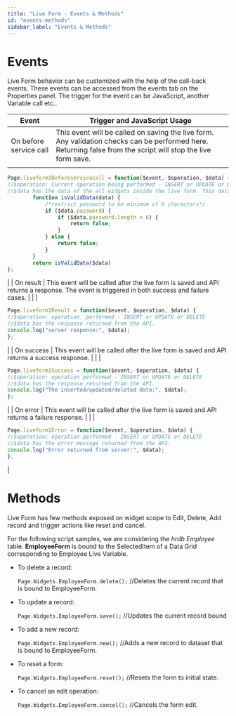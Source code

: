 ```yaml
---
title: "Live Form - Events & Methods"
id: "events-methods"
sidebar_label: "Events & Methods"
---
```


# Events

Live Form behavior can be customized with the help of the call-back events. These events can be accessed from the events tab on the Properties panel. The trigger for the event can be JavaScript, another Variable call etc..

| Event | Trigger and JavaScript Usage |
| --- | --- |
| On before service call | This event will be called on saving the live form. Any validation checks can be performed here. Returning false from the script will stop the live form save. |
|  | 
```js
Page.liveform1Beforeservicecall = function($event, $operation, $data) {
//$operation: Current operation being performed - INSERT or UPDATE or DELETE
//$data has the data of the all widgets inside the live form. This data can be modified and validated before sending the request.
        function isValidData(data) {
            /*restrict password to be minimum of 6 characters*/
            if ($data.password) {
                if ($data.password.length < 6) {
                    return false;
                }
            } else {
                return false;
            }
        }
        return isValidData($data)
};
```
 |
| On result | This event will be called after the live form is saved and API returns a response. The event is triggered in both success and failure cases. |
|  | 
```js
Page.liveform1Result = function($event, $operation, $data) {
//$operation: operation  performed - INSERT or UPDATE or DELETE
//$data has the response returned from the API.
console.log("server response:", $data);
};
```
 |
| On success | This event will be called after the live form is saved and API returns a success response. |
|  | 
```js
Page.liveform1Success = function($event, $operation, $data) {
//$operation: operation performed - INSERT or UPDATE or DELETE
//$data has the response returned from the API.
console.log("The inserted/updated/deleted data:", $data);
};
```
 |
| On error | This event will be called after the live form is saved and API returns a failure response. |
|  | 
```js
Page.liveform1Error = function($event, $operation, $data) {
//$operation: operation performed - INSERT or UPDATE or DELETE
//$data has the error message returned from the API.
console.log("Error returned from server:", $data);
};
```
 |

# Methods

Live Form has few methods exposed on widget scope to Edit, Delete, Add record and trigger actions like reset and cancel.

For the following script samples, we are considering the _hrdb_ _Employee_ table. **EmployeeForm** is bound to the SelectedItem of a Data Grid corresponding to Employee Live Variable.

- To delete a record:
    
    `Page.Widgets.EmployeeForm.delete();` //Deletes the current record that is bound to EmployeeForm.
    
- To update a record:
    
    `Page.Widgets.EmployeeForm.save();` //Updates the current record bound
    
- To add a new record:
    
    `Page.Widgets.EmployeeForm.new();` //Adds a new record to dataset that is bound to EmployeeForm.
    
- To reset a form:
    
    `Page.Widgets.EmployeeForm.reset();` //Resets the form to initial state.
    
- To cancel an edit operation:
    
    `Page.Widgets.EmployeeForm.cancel();` //Cancels the form edit.
    
     

